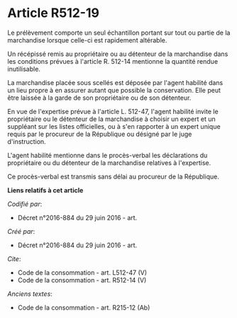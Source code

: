 # Article R512-19

Le prélèvement comporte un seul échantillon portant sur tout ou partie de la marchandise lorsque celle-ci est rapidement
altérable. 

Un récépissé remis au propriétaire ou au détenteur de la marchandise dans les conditions prévues à l'article R. 512-14
mentionne la quantité rendue inutilisable. 

La marchandise placée sous scellés est déposée par l'agent habilité dans un lieu propre à en assurer autant que possible la
conservation. Elle peut être laissée à la garde de son propriétaire ou de son détenteur. 

En vue de l'expertise prévue à l'article L. 512-47, l'agent habilité invite le propriétaire ou le détenteur de la marchandise
à choisir un expert et un suppléant sur les listes officielles, ou à s'en rapporter à un expert unique requis par le
procureur de la République ou désigné par le juge d'instruction. 

L'agent habilité mentionne dans le procès-verbal les déclarations du propriétaire ou du détenteur de la marchandise relatives
à l'expertise. 

Ce procès-verbal est transmis sans délai au procureur de la République.

**Liens relatifs à cet article**

_Codifié par_:

  - Décret n°2016-884 du 29 juin 2016 - art.

_Créé par_:

  - Décret n°2016-884 du 29 juin 2016 - art.

_Cite_:

  - Code de la consommation - art. L512-47 (V)
  - Code de la consommation - art. R512-14 (V)

_Anciens textes_:

  - Code de la consommation - art. R215-12 (Ab)
